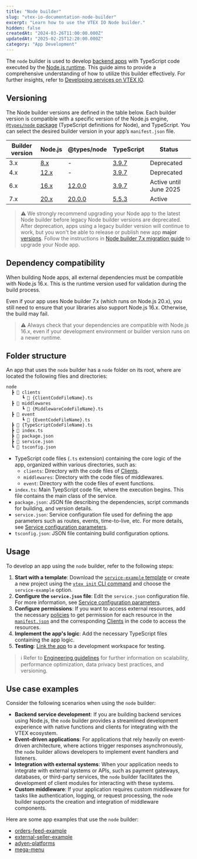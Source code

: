 ```yaml
---
title: "Node builder"
slug: "vtex-io-documentation-node-builder"
excerpt: "Learn how to use the VTEX IO Node builder."
hidden: false
createdAt: "2024-03-26T11:00:00.000Z"
updatedAt: "2025-02-25T12:20:00.000Z"
category: "App Development"
---
```


The `node` builder is used to develop [backend apps](https://developers.vtex.com/docs/guides/vtex-io-documentation-service) with TypeScript code executed by the [Node.js runtime](https://nodejs.org/en). This guide aims to provide a comprehensive understanding of how to utilize this builder effectively. For further insights, refer to [Developing services on VTEX IO](https://developers.vtex.com/docs/guides/developing-services-on-vtex-io).

## Versioning

The Node builder versions are defined in the table below. Each builder version is compatible with a specific version of the Node.js engine, [`@types/node` package](https://www.npmjs.com/package/@types/node) (TypeScript definitions for Node), and TypeScript. You can select the desired builder version in your app’s `manifest.json` file.

|Builder version|Node.js|@types/node|TypeScript|Status|
|-|-|-|-|-|
|3.x|[8.x](https://nodejs.org/en/blog/release/v8.0.0)|-|[3.9.7](https://www.typescriptlang.org/docs/handbook/release-notes/typescript-3-9.html)|Deprecated|
|4.x|[12.x](https://nodejs.org/en/blog/release/v12.0.0)|-|[3.9.7](https://www.typescriptlang.org/docs/handbook/release-notes/typescript-3-9.html)|Deprecated|
|6.x|[16.x](https://nodejs.org/en/blog/release/v16.0.0)|[12.0.0](https://www.npmjs.com/package/@types/node/v/12.0.0)|[3.9.7](https://www.typescriptlang.org/docs/handbook/release-notes/typescript-3-9.html)|Active until June 2025|
|7.x|[20.x](https://nodejs.org/en/blog/release/v20.0.0)|[20.0.0](https://www.npmjs.com/package/@types/node/v/20.0.0)|[5.5.3](https://www.typescriptlang.org/docs/handbook/release-notes/typescript-5-5.html)|Active|

>⚠️ We strongly recommend upgrading your Node app to the latest Node builder before legacy Node builder versions are deprecated. After deprecation, apps using a legacy builder version will continue to work, but you won't be able to release or publish new app **major** [versions](https://developers.vtex.com/docs/guides/vtex-io-documentation-releasing-a-new-app-version#understanding-app-versioning). Follow the instructions in [Node builder 7.x migration guide](https://developers.vtex.com/docs/guides/node-builder-7x-migration-guide) to upgrade your Node app.

## Dependency compatibility

When building Node apps, all external dependencies must be compatible with Node.js 16.x. This is the runtime version used for validation during the build process.

Even if your app uses Node builder 7.x (which runs on Node.js 20.x), you still need to ensure that your libraries also support Node.js 16.x. Otherwise, the build may fail.

> ⚠️ Always check that your dependencies are compatible with Node.js 16.x, even if your development environment or builder version runs on a newer runtime.

## Folder structure

An app that uses the `node` builder has a `node` folder on its root, where are located the following files and directories:

```txt
node
  ┣ 📂 clients
      ┗ 📄 {ClientCodeFileName}.ts
  ┣ 📂 middlewares
      ┗ 📄 {MiddlewareCodeFileName}.ts
  ┣ 📂 event
      ┗ 📄 {EventCodeFileName}.ts
  ┣ 📄 {TypeScriptCodeFileName}.ts
  ┣ 📄 index.ts
  ┣ 📄 package.json
  ┣ 📄 service.json
  ┗ 📄 tsconfig.json
```

- TypeScript code files (`.ts` extension) containing the core logic of the app, organized within various directories, such as:
  - `clients`: Directory with the code files of [Clients](https://developers.vtex.com/docs/guides/vtex-io-documentation-clients).
  - `middlewares`: Directory with the code files of middlewares.
  - `event`: Directory with the code files of event functions.
- `index.ts`: Main TyepScript code file, where the execution begins. This file contains the main class of the service.
- `package.json`: JSON file describing the dependencies, script commands for building, and version details.
- `service.json`: Service configuration file used for defining the app parameters such as routes, events, time-to-live, etc. For more details, see [Service configuration parameters](https://developers.vtex.com/docs/guides/vtex-io-documentation-service#service-configuration-parameters).
- `tsconfig.json`: JSON file containing build configuration options.

## Usage

To develop an app using the `node` builder, refer to the following steps:

1. **Start with a template**: Download the [`service-example` template](https://github.com/vtex-apps/service-example) or create a new project using the [`vtex init` CLI command](https://developers.vtex.com/docs/guides/vtex-io-documentation-vtex-io-cli-usage#starting-a-new-project) and choose the `service-example` option.
2. **Configure the `service.json` file**: Edit the `service.json` configuration file. For more information, see [Service configuration parameters](https://developers.vtex.com/docs/guides/vtex-io-documentation-service#service-configuration-parameters).
3. **Configure permissions**: If you want to access external resources, add the necessary [policies](https://developers.vtex.com/docs/guides/vtex-io-documentation-policies) to get permission for each resource in the [`manifest.json`](https://developers.vtex.com/docs/guides/vtex-io-documentation-manifest) and the corresponding [Clients](https://developers.vtex.com/docs/guides/vtex-io-documentation-clients) in the code to access the resources.
4. **Implement the app's logic**: Add the necessary TypeScript files containing the app logic.
5. **Testing**: [Link the app](https://developers.vtex.com/docs/guides/vtex-io-documentation-linking-an-app) to a development workspace for testing.

>ℹ️ Refer to [Engineering guidelines](https://developers.vtex.com/docs/guides/vtex-io-documentation-engineering-guidelines) for further information on scalability, performance optimization, data privacy best practices, and versioning.

## Use case examples

Consider the following scenarios when using the `node` builder:

- **Backend service development**: If you are building backend services using Node.js, the `node` builder provides a streamlined development experience with native functions and clients for integrating with the VTEX ecosystem.
- **Event-driven applications**: For applications that rely heavily on event-driven architecture, where actions trigger responses asynchronously, the `node` builder allows developers to implement event handlers and listeners.
- **Integration with external systems**: When your application needs to integrate with external systems or APIs, such as payment gateways, databases, or third-party services, the `node` builder facilitates the development of client modules for interacting with these systems.
- **Custom middleware**: If your application requires custom middleware for tasks like authentication, logging, or request processing, the `node` builder supports the creation and integration of middleware components.

Here are some app examples that use the `node` builder:

- [orders-feed-example](https://github.com/vtex-apps/orders-feed-example)
- [external-seller-example](https://github.com/vtex-apps/external-seller-example)
- [adyen-platforms](https://github.com/vtex-apps/adyen-platforms)
- [mega-menu](https://github.com/vtex-apps/mega-menu)
